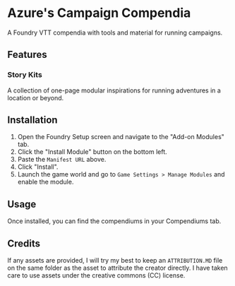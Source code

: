 # Azure's Campaign Compendia

A Foundry VTT compendia with tools and material for running campaigns.

## Features

### Story Kits
A collection of one-page modular inspirations for running adventures in a location or beyond.

## Installation

1. Open the Foundry Setup screen and navigate to the "Add-on Modules" tab.
2. Click the "Install Module" button on the bottom left.
3. Paste the `Manifest URL` above.
4. Click "Install".
5. Launch the game world and go to `Game Settings > Manage Modules` and enable the module.

## Usage

Once installed, you can find the compendiums in your Compendiums tab. 

## Credits

If any assets are provided, I will try my best to keep an `ATTRIBUTION.MD` file on the same folder as the asset to attribute the creator directly. I have taken care to use assets under the creative commons (CC) license.

